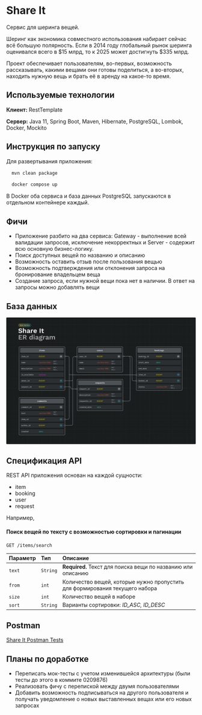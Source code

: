 # Share It

Сервис для шеринга вещей.

Шеринг как экономика совместного использования набирает сейчас всё большую полярность. Если в 2014 году глобальный рынок шеринга оценивался всего в $15 млрд, то к 2025 может достигнуть $335 млрд.

Проект обеспечивает пользователям, во-первых, возможность рассказывать, какими вещами они готовы поделиться, а во-вторых, находить нужную вещь и брать её в аренду на какое-то время.


## Используемые технологии

**Клиент:** RestTemplate

**Сервер:** Java 11, Spring Boot, Maven, Hibernate, PostgreSQL, Lombok, Docker, Mockito


## Инструкция по запуску

Для развертывания приложения:

```bash
  mvn clean package
```
```bash
  docker compose up
```

В Docker оба сервиса и база данных PostgreSQL запускаются в отдельном контейнере каждый.


## Фичи

- Приложение разбито на два сервиса: Gateway - выполнение всей валидации запросов, исключение некорректных и Server - содержит всю основную бизнес-логику.
- Поиск доступных вещей по названию и описанию
- Возможность оставить отзыв после пользования вещью
- Возможность подтверждения или отклонения запроса на бронирование владельцем веща
- Создание запроса, если нужной вещи пока нет в наличии. В ответ на запросы можно добавлять вещи


## База данных

![Share It ER-диаграмма](assets/shareit-er.jpg)


## Спецификация API
REST API приложения основан на каждой сущности:
- item
- booking
- user
- request

Например,

#### Поиск вещей по тексту с возможностью сортировки и пагинации

```http
GET /items/search
```

| Параметр | Тип     | Описание                |
| :-------- | :------- | :------------------------- |
| `text` | `String` | **Required.** Текст для поиска вещи по названию или описанию|
| `from` | `int` | Количество вещей, которые нужно пропустить для формирования текущего набора|
| `size` | `int` | Количество вещей в наборе|
| `sort` | `String` | Варианты сортировки: *ID_ASC, ID_DESC*|


## Postman

[Share It Postman Tests](https://raw.githubusercontent.com/NikitaBuffy/java-shareit/main/postman/sprint.json)


## Планы по доработке

- Переписать мок-тесты с учетом изменившейся архитектуры (были тесты до этого в коммите 0209876)
- Реализовать фичу с перепиской между двумя пользователями
- Добавить возможность подписываться на другого пользователя и получать уведомление о новых выставленных вещах или его новых запросах 